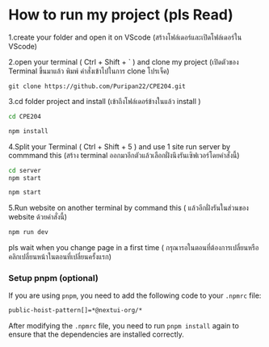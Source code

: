 # How to run my project (pls Read)
1.create your folder and open it on VScode (สร้างโฟล์เดอร์และเปิดโฟล์เดอร์ใน VScode)

2.open your terminal ( Ctrl + Shift + ` ) and clone my project (เปิดตัวของ Terminal ขึ้นมาแล้ว พิมพ์ คำสั่งเข้าไปในการ clone โปรเจ็ค)
```bast
git clone https://github.com/Puripan22/CPE204.git
```
3.cd folder project and install (เข้าถึงโฟล์เดอร์ข้างในแล้ว install )
```bash
cd CPE204
```
```bash
npm install
```
4.Split your Terminal ( Ctrl + Shift + 5 ) and use 1 site run server by commmand this (สร้าง terminal ออกมาอีกตัวแล้วเลือกฝั่งนึงรันเซิฟเวอร์โดยคำสั่งนี้)
```bash
cd server
npm start
```
```bash
npm start
```
5.Run website on another terminal by command this ( แล้วอีกฝั่งรันในส่วนของ website ด้วยคำสั่งนี้)
```bash
npm run dev
```

pls wait when you change page in a first time ( กรุณารอในตอนที่ต้องการเปลี่ยนหรือคลิกเปลี่ยนหน้าในตอนที่เปลี่ยนครั้งแรก)

### Setup pnpm (optional)

If you are using `pnpm`, you need to add the following code to your `.npmrc` file:

```bash
public-hoist-pattern[]=*@nextui-org/*
```

After modifying the `.npmrc` file, you need to run `pnpm install` again to ensure that the dependencies are installed correctly.

